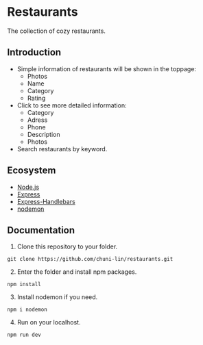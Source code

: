 # Restaurants
The collection of cozy restaurants. 

## Introduction
* Simple information of restaurants will be shown in the toppage:
  * Photos
  * Name
  * Category
  * Rating
* Click to see more detailed information:
  * Category
  * Adress
  * Phone
  * Description
  * Photos
* Search restaurants by keyword.

## Ecosystem
- [Node.js](https://nodejs.org/en/)
- [Express](https://www.npmjs.com/package/express)
- [Express-Handlebars](https://www.npmjs.com/package/express-handlebars)
- [nodemon](https://www.npmjs.com/package/nodemon)

## Documentation
1. Clone this repository to your folder.
```
git clone https://github.com/chuni-lin/restaurants.git
```
2. Enter the folder and install npm packages.
```
npm install
```
3. Install nodemon if you need.
```
npm i nodemon
```
4. Run on your localhost.
```
npm run dev
```
